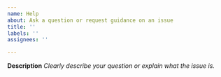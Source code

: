 ```yaml
---
name: Help
about: Ask a question or request guidance on an issue
title: ''
labels: ''
assignees: ''

---
```


**Description**
_Clearly describe your question or explain what the issue is._

<!-- If you have to share a log file that may contain private information, please upload it to https://lurking-cat.appspot.com/upload and provide the returned link. -->
